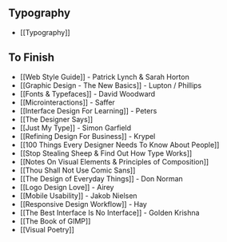 ## Typography

* [[Typography]]

## To Finish

* [[Web Style Guide]] - Patrick Lynch & Sarah Horton
* [[Graphic Design - The New Basics]] - Lupton / Phillips
* [[Fonts & Typefaces]] - David Woodward
* [[Microinteractions]] - Saffer
* [[Interface Design For Learning]] - Peters
* [[The Designer Says]]
* [[Just My Type]] - Simon Garfield
* [[Refining Design For Business]] - Krypel
* [[100 Things Every Designer Needs To Know About People]]
* [[Stop Stealing Sheep & Find Out How Type Works]]
* [[Notes On Visual Elements & Principles of Composition]]
* [[Thou Shall Not Use Comic Sans]]
* [[The Design of Everyday Things]] - Don Norman
* [[Logo Design Love]] - Airey
* [[Mobile Usability]] - Jakob Nielsen
* [[Responsive Design Workflow]] - Hay
* [[The Best Interface Is No Interface]] - Golden Krishna
* [[The Book of GIMP]]
* [[Visual Poetry]]

